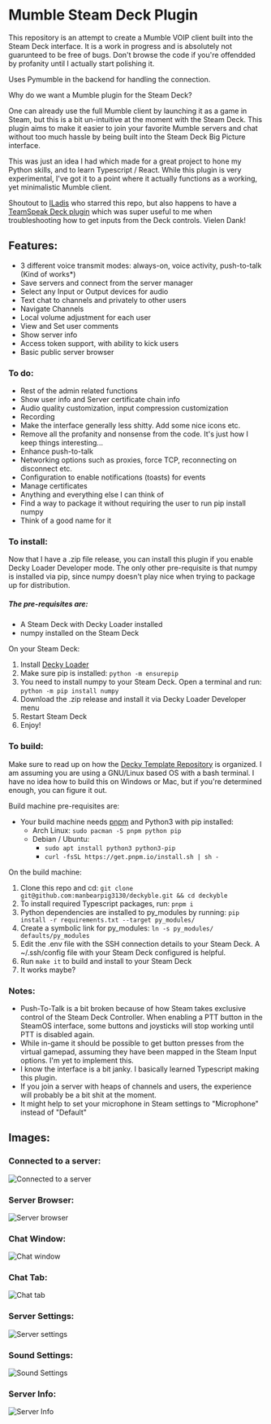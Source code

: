# Mumble Steam Deck Plugin

This repository is an attempt to create a Mumble VOIP client built into the Steam Deck interface. It is a work in progress and is absolutely not guarunteed to be free of bugs. Don't browse the code if you're offendded by profanity until I actually start polishing it.

Uses Pymumble in the backend for handling the connection.

Why do we want a Mumble plugin for the Steam Deck?

One can already use the full Mumble client by launching it as a game in Steam, but this is a bit un-intuitive at the moment with the Steam Deck. This plugin aims to make it easier to join your favorite Mumble servers and chat without too much hassle by being built into the Steam Deck Big Picture interface. 

This was just an idea I had which made for a great project to hone my Python skills, and to learn Typescript / React. 
While this plugin is very experimental, I've got it to a point where it actually functions as a working, yet minimalistic Mumble client. 

Shoutout to [ILadis](https://github.com/ILadis) who starred this repo, but also happens to have a [TeamSpeak Deck plugin](https://github.com/ILadis/ts3-qs4sd) which was super useful to me when troubleshooting how to get inputs from the Deck controls. Vielen Dank!

## Features:
- 3 different voice transmit modes: always-on, voice activity, push-to-talk (Kind of works*)
- Save servers and connect from the server manager
- Select any Input or Output devices for audio
- Text chat to channels and privately to other users
- Navigate Channels
- Local volume adjustment for each user
- View and Set user comments
- Show server info
- Access token support, with ability to kick users
- Basic public server browser

### To do:
- Rest of the admin related functions
- Show user info and Server certificate chain info
- Audio quality customization, input compression customization
- Recording
- Make the interface generally less shitty. Add some nice icons etc.
- Remove all the profanity and nonsense from the code. It's just how I keep things interesting...
- Enhance push-to-talk
- Networking options such as proxies, force TCP, reconnecting on disconnect etc.
- Configuration to enable notifications (toasts) for events
- Manage certificates
- Anything and everything else I can think of
- Find a way to package it without requiring the user to run pip install numpy
- Think of a good name for it

### To install:
Now that I have a .zip file release, you can install this plugin if you enable Decky Loader Developer mode. The only other pre-requisite is that numpy is installed via pip, since numpy doesn't play nice when trying to package up for distribution.

##### The pre-requisites are:
-  A Steam Deck with Decky Loader installed
-  numpy installed on the Steam Deck


On your Steam Deck:
1. Install [Decky Loader](https://github.com/SteamDeckHomebrew/decky-loader)
2. Make sure pip is installed: `python -m ensurepip`
3. You need to install numpy to your Steam Deck. Open a terminal and run: `python -m pip install numpy`
4. Download the .zip release and install it via Decky Loader Developer menu
5. Restart Steam Deck
6. Enjoy!


### To build:

 Make sure to read up on how the [Decky Template Repository](https://github.com/SteamDeckHomebrew/decky-plugin-template) is organized. 
 I am assuming you are using a GNU/Linux based OS with a bash terminal. I have no idea how to build this on Windows or Mac, but if you're determined enough, you can figure it out.

Build machine pre-requisites are:
 -  Your build machine needs [pnpm](https://pnpm.io/installation) and Python3 with pip installed:
    - Arch Linux: `sudo pacman -S pnpm python pip`
    - Debian / Ubuntu:
        - `sudo apt install python3 python3-pip`
        - `curl -fsSL https://get.pnpm.io/install.sh | sh -`

On the build machine:
1. Clone this repo and cd: `git clone git@github.com:manbearpig3130/deckyble.git && cd deckyble`
2. To install required Typescript packages, run: `pnpm i`
3. Python dependencies are installed to py_modules by running: `pip install -r requirements.txt --target py_modules/`
4. Create a symbolic link for py_modules: `ln -s py_modules/ defaults/py_modules`
5. Edit the .env file with the SSH connection details to your Steam Deck. A ~/.ssh/config file with your Steam Deck configured is helpful.
6. Run `make it` to build and install to your Steam Deck
7. It works maybe?

### Notes:

* Push-To-Talk is a bit broken because of how Steam takes exclusive control of the Steam Deck Controller. When enabling a PTT button in the SteamOS interface, some buttons and joysticks will stop working until PTT is disabled again.
* While in-game it should be possible to get button presses from the virtual gamepad, assuming they have been mapped in the Steam Input options. I'm yet to implement this.
* I know the interface is a bit janky. I basically learned Typescript making this plugin.
* If you join a server with heaps of channels and users, the experience will probably be a bit shit at the moment.
* It might help to set your microphone in Steam settings to "Microphone" instead of "Default"


## Images:

### Connected to a server:
![Connected to a server](img/server.png)

### Server Browser:
![Server browser](img/browser.png)

### Chat Window:
![Chat window](img/chatbox.png)

### Chat Tab:
![Chat tab](img/chat2.png)

### Server Settings:
![Server settings](img/serversettings.png)

### Sound Settings:
![Sound Settings](img/soundsettings.png)

### Server Info:
![Server Info](img/serverinfo.png)
